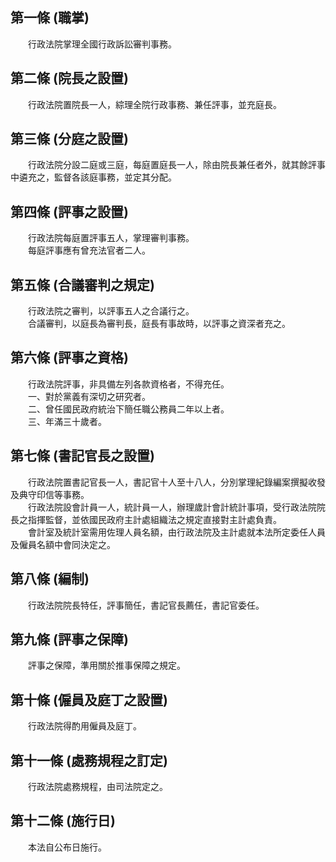 第一條 (職掌)
-------------
　　行政法院掌理全國行政訴訟審判事務。  


第二條 (院長之設置)
-------------------
　　行政法院置院長一人，綜理全院行政事務、兼任評事，並充庭長。  


第三條 (分庭之設置)
-------------------
　　行政法院分設二庭或三庭，每庭置庭長一人，除由院長兼任者外，就其餘評事中遴充之，監督各該庭事務，並定其分配。  


第四條 (評事之設置)
-------------------
　　行政法院每庭置評事五人，掌理審判事務。  
　　每庭評事應有曾充法官者二人。  


第五條 (合議審判之規定)
-----------------------
　　行政法院之審判，以評事五人之合議行之。  
　　合議審判，以庭長為審判長，庭長有事故時，以評事之資深者充之。  


第六條 (評事之資格)
-------------------
　　行政法院評事，非具備左列各款資格者，不得充任。  
　　一、對於黨義有深切之研究者。  
　　二、曾任國民政府統治下簡任職公務員二年以上者。  
　　三、年滿三十歲者。  


第七條 (書記官長之設置)
-----------------------
　　行政法院置書記官長一人，書記官十人至十八人，分別掌理紀錄編案撰擬收發及典守印信等事務。  
　　行政法院設會計員一人，統計員一人，辦理歲計會計統計事項，受行政法院院長之指揮監督，並依國民政府主計處組織法之規定直接對主計處負責。  
　　會計室及統計室需用佐理人員名額，由行政法院及主計處就本法所定委任人員及僱員名額中會同決定之。  


第八條 (編制)
-------------
　　行政法院院長特任，評事簡任，書記官長薦任，書記官委任。  


第九條 (評事之保障)
-------------------
　　評事之保障，準用關於推事保障之規定。  


第十條 (僱員及庭丁之設置)
-------------------------
　　行政法院得酌用僱員及庭丁。  


第十一條 (處務規程之訂定)
-------------------------
　　行政法院處務規程，由司法院定之。  


第十二條 (施行日)
-----------------
　　本法自公布日施行。